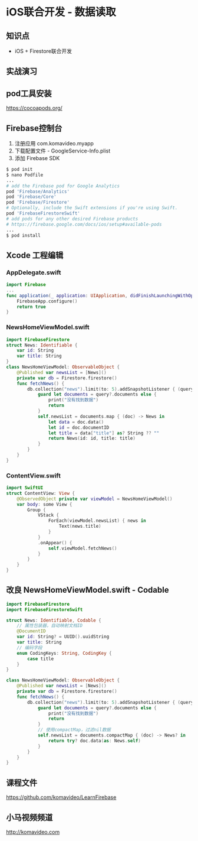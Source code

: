 iOS联合开发 - 数据读取
===================

## 知识点

* iOS + Firestore联合开发

## 实战演习

## pod工具安装

https://cocoapods.org/

## Firebase控制台

1. 注册应用
   com.komavideo.myapp  
2. 下载配置文件 - GoogleService-Info.plist
3. 添加 Firebase SDK

~~~bash
$ pod init
$ nano Podfile
...
# add the Firebase pod for Google Analytics
pod 'Firebase/Analytics'
pod 'Firebase/Core'
pod 'Firebase/Firestore'
# Optionally, include the Swift extensions if you're using Swift.
pod 'FirebaseFirestoreSwift'
# add pods for any other desired Firebase products
# https://firebase.google.com/docs/ios/setup#available-pods
...
$ pod install
~~~

## Xcode 工程编辑

### AppDelegate.swift

```swift
import Firebase
...
func application(_ application: UIApplication, didFinishLaunchingWithOptions launchOptions: [UIApplication.LaunchOptionsKey: Any]?) -> Bool {
    FirebaseApp.configure()
    return true
}
```

### NewsHomeViewModel.swift

```swift
import FirebaseFirestore
struct News: Identifiable {
    var id: String
    var title: String
}
class NewsHomeViewModel: ObservableObject {
    @Published var newsList = [News]()
    private var db = Firestore.firestore()
    func fetchNews() {
        db.collection("news").limit(to: 5).addSnapshotListener { (query, error) in
            guard let documents = query?.documents else {
                print("没有找到数据")
                return
            }
            self.newsList = documents.map { (doc) -> News in
                let data = doc.data()
                let id = doc.documentID
                let title = data["title"] as? String ?? ""
                return News(id: id, title: title)
            }
        }
    }
}
```

### ContentView.swift

```swift
import SwiftUI
struct ContentView: View {
    @ObservedObject private var viewModel = NewsHomeViewModel()
    var body: some View {
        Group {
            VStack {
                ForEach(viewModel.newsList) { news in
                    Text(news.title)
                }
            }
            .onAppear() {
                self.viewModel.fetchNews()
            }
        }
    }
}
```

## 改良 NewsHomeViewModel.swift - Codable

```swift
import FirebaseFirestore
import FirebaseFirestoreSwift

struct News: Identifiable, Codable {
    // 属性包装器，自动映射文档ID
    @DocumentID
    var id: String? = UUID().uuidString
    var title: String
    // 编码字段
    enum CodingKeys: String, CodingKey {
        case title
    }
}

class NewsHomeViewModel: ObservableObject {
    @Published var newsList = [News]()
    private var db = Firestore.firestore()
    func fetchNews() {
        db.collection("news").limit(to: 5).addSnapshotListener { (query, error) in
            guard let documents = query?.documents else {
                print("没有找到数据")
                return
            }
            // 使用compactMap，过滤nil数据
            self.newsList = documents.compactMap { (doc) -> News? in
                return try? doc.data(as: News.self)
            }
        }
    }
}
```

## 课程文件

https://github.com/komavideo/LearnFirebase

## 小马视频频道

http://komavideo.com
